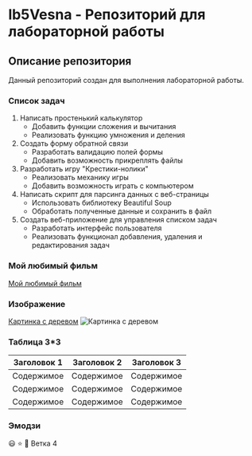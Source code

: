 # lb5Vesna - Репозиторий для лабораторной работы

## Описание репозитория

Данный репозиторий создан для выполнения лабораторной работы.

### Список задач
1. Написать простенький калькулятор
    - Добавить функции сложения и вычитания
    - Реализовать функцию умножения и деления
2. Создать форму обратной связи
    - Разработать валидацию полей формы
    - Добавить возможность прикреплять файлы
3. Разработать игру "Крестики-нолики"
    - Реализовать механику игры
    - Добавить возможность играть с компьютером
4. Написать скрипт для парсинга данных с веб-страницы
    - Использовать библиотеку Beautiful Soup
    - Обработать полученные данные и сохранить в файл
5. Создать веб-приложение для управления списком задач
    - Разработать интерфейс пользователя
    - Реализовать функционал добавления, удаления и редактирования задач


### Мой любимый фильм
[Мой любимый фильм](https://www.kinopoisk.ru/film/326/)

### Изображение 
[Картинка с деревом](https://cdn.7days.ru/pic/183/949416/1251272/86.jpg)
![Картинка с деревом](https://cdn.7days.ru/pic/183/949416/1251272/86.jpg)

### Таблица 3*3
| Заголовок 1 | Заголовок 2 | Заголовок 3 |
|-------------|-------------|-------------|
| Содержимое  | Содержимое  | Содержимое  |
| Содержимое  | Содержимое  | Содержимое  |
| Содержимое  | Содержимое  | Содержимое  |

### Эмодзи
:smiley: :star: :rocket:
 Ветка 4
